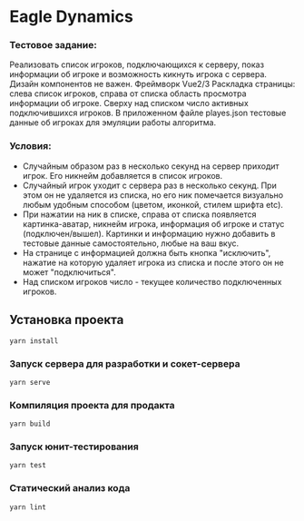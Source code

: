 # Eagle Dynamics

### Тестовое задание:
Реализовать список игроков, подключающихся к серверу, показ информации об игроке и возможность кикнуть игрока с сервера.
Дизайн компонентов не важен. Фреймворк Vue2/3
Раскладка страницы: слева список игроков, справа от списка область просмотра информации об игроке. Сверху над списком число активных подключившихся игроков.
В приложенном файле playes.json тестовые данные об игроках для эмуляции работы алгоритма.

### Условия:
- Случайным образом раз в несколько секунд на сервер приходит игрок. Его никнейм добавляется в список игроков.
- Случайный игрок уходит с сервера раз в несколько секунд. При этом он не удаляется из списка, но его ник помечается визуально любым удобным способом (цветом, иконкой, стилем шрифта etc).
- При нажатии на ник в списке, справа от списка появляется картинка-аватар, никнейм игрока, информация об игроке и статус (подключен/вышел). Картинки и информацию нужно добавить в тестовые данные самостоятельно, любые на ваш вкус.
- На странице с информацией должна быть кнопка "исключить", нажатие на которую удаляет игрока из списка и после этого он не может "подключиться".
- Над списком игроков число - текущее количество подключенных игроков.


## Установка проекта
```
yarn install
```

### Запуск сервера для разработки и сокет-сервера
```
yarn serve
```

### Компиляция проекта для продакта
```
yarn build
```

### Запуск юнит-тестирования
```
yarn test
```

### Статический анализ кода
```
yarn lint
```
